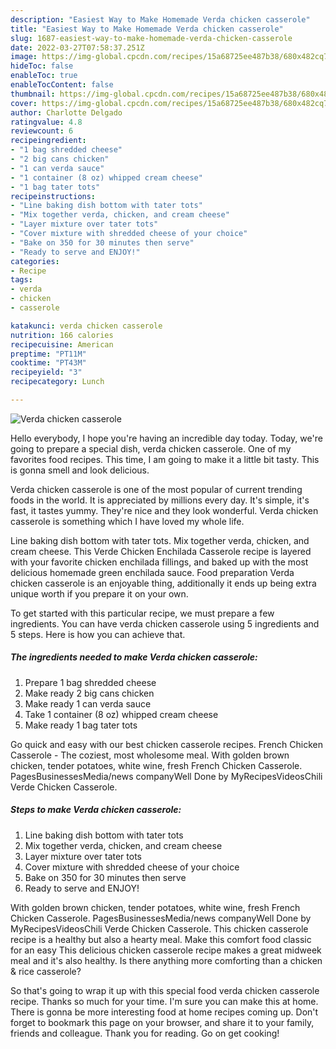 ```yaml
---
description: "Easiest Way to Make Homemade Verda chicken casserole"
title: "Easiest Way to Make Homemade Verda chicken casserole"
slug: 1687-easiest-way-to-make-homemade-verda-chicken-casserole
date: 2022-03-27T07:58:37.251Z
image: https://img-global.cpcdn.com/recipes/15a68725ee487b38/680x482cq70/verda-chicken-casserole-recipe-main-photo.jpg
hideToc: false
enableToc: true
enableTocContent: false
thumbnail: https://img-global.cpcdn.com/recipes/15a68725ee487b38/680x482cq70/verda-chicken-casserole-recipe-main-photo.jpg
cover: https://img-global.cpcdn.com/recipes/15a68725ee487b38/680x482cq70/verda-chicken-casserole-recipe-main-photo.jpg
author: Charlotte Delgado
ratingvalue: 4.8
reviewcount: 6
recipeingredient:
- "1 bag shredded cheese"
- "2 big cans chicken"
- "1 can verda sauce"
- "1 container (8 oz) whipped cream cheese"
- "1 bag tater tots"
recipeinstructions:
- "Line baking dish bottom with tater tots"
- "Mix together verda, chicken, and cream cheese"
- "Layer mixture over tater tots"
- "Cover mixture with shredded cheese of your choice"
- "Bake on 350 for 30 minutes then serve"
- "Ready to serve and ENJOY!"
categories:
- Recipe
tags:
- verda
- chicken
- casserole

katakunci: verda chicken casserole 
nutrition: 166 calories
recipecuisine: American
preptime: "PT11M"
cooktime: "PT43M"
recipeyield: "3"
recipecategory: Lunch

---
```



![Verda chicken casserole](https://img-global.cpcdn.com/recipes/15a68725ee487b38/680x482cq70/verda-chicken-casserole-recipe-main-photo.jpg)

Hello everybody, I hope you're having an incredible day today. Today, we're going to prepare a special dish, verda chicken casserole. One of my favorites food recipes. This time, I am going to make it a little bit tasty. This is gonna smell and look delicious.

Verda chicken casserole is one of the most popular of current trending foods in the world. It is appreciated by millions every day. It's simple, it's fast, it tastes yummy. They're nice and they look wonderful. Verda chicken casserole is something which I have loved my whole life.

Line baking dish bottom with tater tots. Mix together verda, chicken, and cream cheese. This Verde Chicken Enchilada Casserole recipe is layered with your favorite chicken enchilada fillings, and baked up with the most delicious homemade green enchilada sauce. Food preparation Verda chicken casserole is an enjoyable thing, additionally it ends up being extra unique worth if you prepare it on your own.


To get started with this particular recipe, we must prepare a few ingredients. You can have verda chicken casserole using 5 ingredients and 5 steps. Here is how you can achieve that.

<!--inarticleads1-->

##### The ingredients needed to make Verda chicken casserole:

1. Prepare 1 bag shredded cheese
1. Make ready 2 big cans chicken
1. Make ready 1 can verda sauce
1. Take 1 container (8 oz) whipped cream cheese
1. Make ready 1 bag tater tots


Go quick and easy with our best chicken casserole recipes. French Chicken Casserole - The coziest, most wholesome meal. With golden brown chicken, tender potatoes, white wine, fresh French Chicken Casserole. PagesBusinessesMedia/news companyWell Done by MyRecipesVideosChili Verde Chicken Casserole. 

<!--inarticleads2-->

##### Steps to make Verda chicken casserole:

1. Line baking dish bottom with tater tots
1. Mix together verda, chicken, and cream cheese
1. Layer mixture over tater tots
1. Cover mixture with shredded cheese of your choice
1. Bake on 350 for 30 minutes then serve
1. Ready to serve and ENJOY!

With golden brown chicken, tender potatoes, white wine, fresh French Chicken Casserole. PagesBusinessesMedia/news companyWell Done by MyRecipesVideosChili Verde Chicken Casserole. This chicken casserole recipe is a healthy but also a hearty meal. Make this comfort food classic for an easy This delicious chicken casserole recipe makes a great midweek meal and it&#39;s also healthy. Is there anything more comforting than a chicken & rice casserole? 

So that's going to wrap it up with this special food verda chicken casserole recipe. Thanks so much for your time. I'm sure you can make this at home. There is gonna be more interesting food at home recipes coming up. Don't forget to bookmark this page on your browser, and share it to your family, friends and colleague. Thank you for reading. Go on get cooking!
